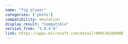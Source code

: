 ```yaml
---
name: "fig player"
categories: ['photo']
compatibility: emulation
display_result: "Compatible"
version_from: "1.0.4.0"
link: https://apps.microsoft.com/detail/9MXC4Q36H9NB
---
```

